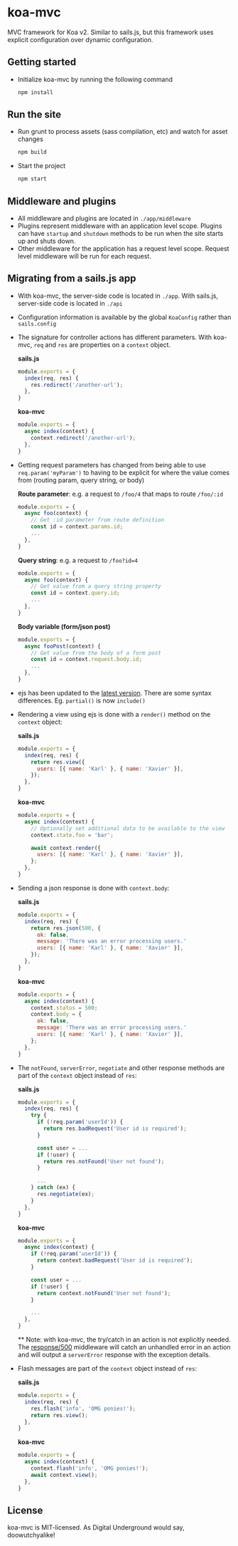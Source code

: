 # koa-mvc

MVC framework for Koa v2. Similar to sails.js, but this framework uses explicit configuration over dynamic configuration.

## Getting started

* Initialize koa-mvc by running the following command
  ```bash
  npm install
  ```

## Run the site

* Run grunt to process assets (sass compilation, etc) and watch for asset changes
  ```bash
  npm build
  ```
* Start the project
  ```bash
  npm start
  ```

## Middleware and plugins

* All middleware and plugins are located in `./app/middleware`
* Plugins represent middleware with an application level scope. Plugins can have `startup` and `shutdown` methods to be run when the site starts up and shuts down.
* Other middleware for the application has a request level scope. Request level middleware will be run for each request.

## Migrating from a sails.js app

* With koa-mvc, the server-side code is located in `./app`. With sails.js, server-side code is located in `./api`
* Configuration information is available by the global `KoaConfig` rather than `sails.config`
* The signature for controller actions has different parameters. With koa-mvc, `req` and `res` are properties on a `context` object.

  **sails.js**
  ```js
  module.exports = {
    index(req, res) {
      res.redirect('/another-url');
    },
  }
  ```

  **koa-mvc**
  ```js
  module.exports = {
    async index(context) {
      context.redirect('/another-url');
    },
  }
  ```

* Getting request parameters has changed from being able to use `req.param('myParam')` to having to be explicit for where the value comes from (routing param, query string, or body)

  **Route parameter**: e.g. a request to `/foo/4` that maps to route `/foo/:id`
  ```js
  module.exports = {
    async foo(context) {
      // Get :id parameter from route definition
      const id = context.params.id;
      ...
    },
  }
  ```

  **Query string**: e.g. a request to `/foo?id=4`
  ```js
  module.exports = {
    async foo(context) {
      // Get value from a query string property
      const id = context.query.id;
      ...
    },
  }
  ```

  **Body variable (form/json post)**
  ```js
  module.exports = {
    async fooPost(context) {
      // Get value from the body of a form post
      const id = context.request.body.id;
      ...
    },
  }
  ```

* ejs has been updated to the [latest version](http://ejs.co/). There are some syntax differences. Eg. `partial()` is now `include()`
* Rendering a view using ejs is done with a `render()` method on the `context` object:

  **sails.js**
  ```js
  module.exports = {
    index(req, res) {
      return res.view({
        users: [{ name: 'Karl' }, { name: 'Xavier' }],
      });
    },
  }
  ```

  **koa-mvc**
  ```js
  module.exports = {
    async index(context) {
      // Optionally set additional data to be available to the view
      context.state.foo = 'bar';

      await context.render({
        users: [{ name: 'Karl' }, { name: 'Xavier' }],
      };
    },
  }
  ```

* Sending a json response is done with `context.body`:

  **sails.js**
  ```js
  module.exports = {
    index(req, res) {
      return res.json(500, {
        ok: false,
        message: 'There was an error processing users.'
        users: [{ name: 'Karl' }, { name: 'Xavier' }],
      });
    },
  }
  ```

  **koa-mvc**
  ```js
  module.exports = {
    async index(context) {
      context.status = 500;
      context.body = {
        ok: false,
        message: 'There was an error processing users.'
        users: [{ name: 'Karl' }, { name: 'Xavier' }],
      };
    },
  }
  ```

* The `notFound`, `serverError`, `negotiate` and other response methods are part of the `context` object instead of `res`:

  **sails.js**
  ```js
  module.exports = {
    index(req, res) {
      try {
        if (!req.param('userId')) {
          return res.badRequest('User id is required');
        }

        const user = ...
        if (!user) {
          return res.notFound('User not found');
        }

        ...
      } catch (ex) {
        res.negotiate(ex);
      }
    },
  }
  ```

  **koa-mvc**
  ```js
  module.exports = {
    async index(context) {
      if (!req.param('userId')) {
        return context.badRequest('User id is required');
      }

      const user = ...
      if (!user) {
        return context.notFound('User not found');
      }

      ...
    },
  }
  ```
  \*\* Note: with koa-mvc, the try/catch in an action is not explicitly needed. The [response/500](app/middleware/response/500.js) middleware will catch an unhandled error in an action and will output a `serverError` response with the exception details.

* Flash messages are part of the `context` object instead of `res`:

  **sails.js**
  ```js
  module.exports = {
    index(req, res) {
      res.flash('info', 'OMG ponies!');
      return res.view();
    },
  }
  ```

  **koa-mvc**
  ```js
  module.exports = {
    async index(context) {
      context.flash('info', 'OMG ponies!');
      await context.view();
    },
  }
  ```


## License

koa-mvc is MIT-licensed. As Digital Underground would say, doowutchyalike!
